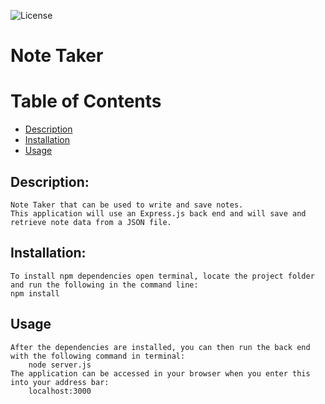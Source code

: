 ![License](https://img.shields.io/badge/License-MIT-blue.svg "License Badge")
# Note Taker

# Table of Contents
- [Description](#description)
- [Installation](#installation)
- [Usage](#usage)

## Description:
    Note Taker that can be used to write and save notes. 
    This application will use an Express.js back end and will save and retrieve note data from a JSON file.

## Installation:
    To install npm dependencies open terminal, locate the project folder and run the following in the command line:
    npm install

## Usage
    After the dependencies are installed, you can then run the back end with the following command in terminal:
        node server.js
    The application can be accessed in your browser when you enter this into your address bar:
        localhost:3000